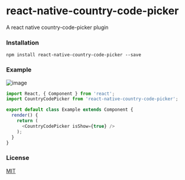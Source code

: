 # react-native-country-code-picker

A react native country-code-picker plugin

### Installation

`npm install react-native-country-code-picker --save`

### Example

![image](https://github.com/StephenKe/react-native-country-code-picker/tree/master/image/rnccDemo.gif)

```javascript
import React, { Component } from 'react';
import CountryCodePicker from 'react-native-country-code-picker';

export default class Example extends Component {
  render() {
    return (
      <CountryCodePicker isShow={true} />
    );
  }
}
```

### License

[MIT](LICENSE)
